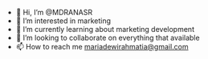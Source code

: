 - 👋 Hi, I’m @MDRANASR
- 👀 I’m interested in marketing
- 🌱 I’m currently learning about marketing development
- 💞️ I’m looking to collaborate on everything that available
- 📫 How to reach me mariadewirahmatia@gmail.com

<!---
MDRANASR/MDRANASR is a ✨ special ✨ repository because its `README.md` (this file) appears on your GitHub profile.
You can click the Preview link to take a look at your changes.
--->
